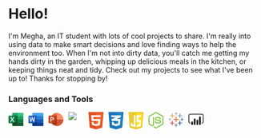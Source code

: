 # Hello!

I'm Megha, an IT student with lots of cool projects to share. I'm really into using data to make smart decisions and love finding ways to help the environment too. When I'm not into dirty data, you'll catch me getting my hands dirty in the garden, whipping up delicious meals in the kitchen, or keeping things neat and tidy. Check out my projects to see what I've been up to! Thanks for stopping by!

### Languages and Tools

<img align="left" width="30px" style="padding-right:10px;" src="https://github.com/mjotangi/mjotangi/blob/main/excel-4.svg"/>
<img align="left" width="30px" style="padding-right:10px;" src="https://github.com/mjotangi/mjotangi/blob/main/word-1.svg"/>
<img align="left" width="30px" style="padding-right:10px;" src="https://github.com/mjotangi/mjotangi/blob/main/powerpoint-2.svg"/>
<img align="left" width="30px" style="padding-right:10px;" src="https://s3.dualstack.us-east-2.amazonaws.com/pythondotorg-assets/media/files/python-logo-only.svg"/>
<img align="left" width="30px" style="padding-right:10px;" src="https://github.com/mjotangi/mjotangi/blob/main/html-1.svg"/>
<img align="left" width="30px" style="padding-right:10px;" src="https://github.com/mjotangi/mjotangi/blob/main/css-3.svg"/>
<img align="left" width="30px" style="padding-right:10px;" src="https://github.com/mjotangi/mjotangi/blob/main/javascript-1.svg"/>
<img align="left" width="30px" style="padding-right:10px;" src="https://github.com/mjotangi/mjotangi/blob/main/nodejs-icon.svg"/>
<img align="left" width="30px" style="padding-right:10px;" src="https://github.com/mjotangi/mjotangi/blob/main/tableau-software.svg"/>
<img align="left" width="30px" style="padding-right:10px;" src="https://github.com/mjotangi/mjotangi/blob/main/power-bi-1.svg"/>
